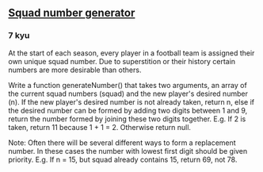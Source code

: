 <h2><a href=https://www.codewars.com/kata/5d62961d18198b000e2f22b3/train/javascript target="_blank">Squad number generator</a></h2><h3>7 kyu</h3><p>At the start of each season, every player in a football team is assigned their own unique squad number. Due to superstition or their history certain numbers are more desirable than others.</p><p>Write a function generateNumber() that takes two arguments, an array of the current squad numbers (squad) and the new player's desired number (n). If the new player's desired number is not already taken, return n, else if the desired number can be formed by adding two digits between 1 and 9, return the number formed by joining these two digits together. E.g. If 2 is taken, return 11 because 1 + 1 = 2. Otherwise return null. </p><p>Note: Often there will be several different ways to form a replacement number. In these cases the number with lowest first digit should be given priority. E.g. If n = 15, but squad already contains 15, return 69, not 78.</p>